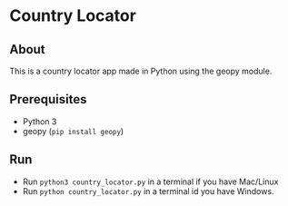 # Country Locator

## About

This is a country locator app made in Python using the geopy module.

## Prerequisites

- Python 3
- geopy (`pip install geopy`)

## Run
- Run `python3 country_locator.py` in a terminal if you have Mac/Linux
- Run `python country_locator.py` in a terminal id you have Windows.
